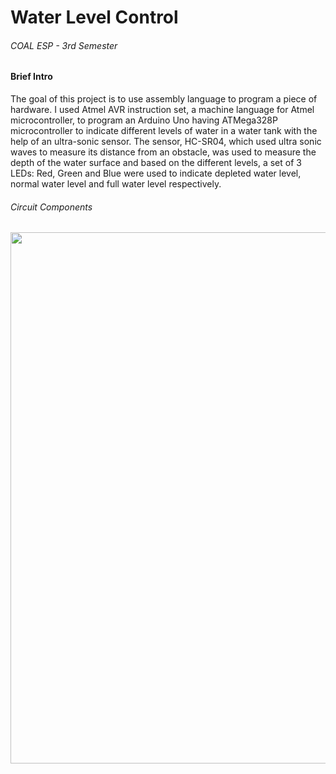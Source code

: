<h1>Water Level Control</h1>
<h6>COAL ESP - 3rd Semester</h6>

<h4>Brief Intro</h4>
<p>The goal of this project is to use assembly language to program a piece of hardware. I used Atmel AVR instruction set, a machine language for Atmel microcontroller, to program an Arduino Uno having ATMega328P microcontroller to indicate different levels of water in a water tank with the help of an ultra-sonic sensor. The sensor, HC-SR04, which used ultra sonic waves to measure its distance from an obstacle, was used to measure the depth of the water surface and based on the different levels, a set of 3 LEDs: Red, Green and Blue were used to indicate depleted water level, normal water level and full water level respectively.</p>

<h6>Circuit Components</h6>
<img width=850 src="https://github.com/OmerFarooq246/Water-Level-Control/assets/110720771/4af70a5b-f635-486e-8425-cb3078bb71d5">
